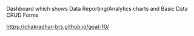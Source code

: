 Dashboard which shows Data Reporting/Analytics charts and Basic Data CRUD Forms


 https://chakradhar-brs.github.io/goal-10/
